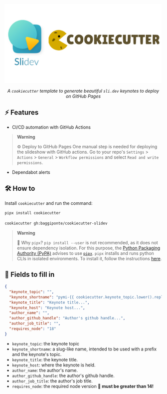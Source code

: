 <center>

![logo](./assets/cookiecutter-slidev.png)

_A `cookiecutter` template to generate beautiful `sli.dev` keynotes to deploy on GitHub Pages_

</center>

## ⚡ Features

- CI/CD automation with GitHub Actions

> **Warning**
>
> ⚙️ Deploy to GitHub Pages
> One manual step is needed for deploying the slideshow with GitHub actions. Go to your repo's `Settings` > `Actions` > `General` > `Workflow permissions` and select `Read and write permissions`.

- Dependabot alerts

## 🛠️ How to

Install `cookiecutter` and run the command:

```bash
pipx install cookiecutter

cookiecutter gh:baggiponte/cookiecutter-slidev
```

> **Warning**
>
> 🔎 Why `pipx`?
> `pip install --user` is not recommended, as it does not ensure dependency isolation. For this purpose, the [Python Packaging Authority (PyPA)](https://www.pypa.io/en/latest/) advises to use [`pipx`](https://pypa.github.io/pipx/). `pipx` installs and runs python CLIs in isolated environments. To install it, follow the instructions [here](https://pypa.github.io/pipx/#install-pipx).

## 📝 Fields to fill in

```json
{
  "keynote_topic": "",
  "keynote_shortname": "pymi-{{ cookiecutter.keynote_topic.lower().replace(' ', '-') }}",
  "keynote_title": "Keynote title...",
  "keynote_host": "Keynote host...",
  "author_name": "",
  "author_github_handle": "Author's github handle...",
  "author_job_title": "",
  "requires_node": "18"
}
```

- `keynote_topic`: the keynote topic
- `keynote_shortname`: a slug-like name, intended to be used with a prefix and the keynote's topic.
- `keynote_title`: the keynote title.
- `keynote_host`: where the keynote is held.
- `author_name`: the author's name.
- `author_github_handle`: the author's github handle.
- `author_job_title`: the author's job title.
- `requires_node`: the required node version 🚨 **must be greater than 14!**
